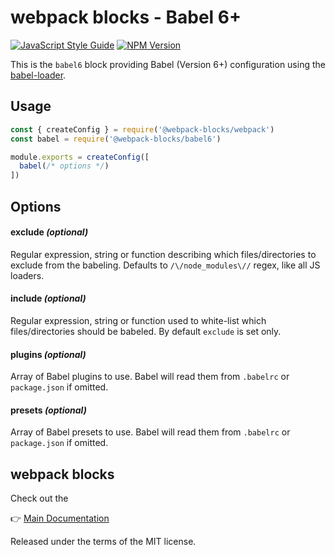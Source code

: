 # webpack blocks - Babel 6+

[![JavaScript Style Guide](https://img.shields.io/badge/code%20style-standard-brightgreen.svg)](http://standardjs.com/)
[![NPM Version](https://img.shields.io/npm/v/@webpack-blocks/babel6.svg)](https://www.npmjs.com/package/@webpack-blocks/babel6)

This is the `babel6` block providing Babel (Version 6+) configuration using the [babel-loader](https://github.com/babel/babel-loader).


## Usage

```js
const { createConfig } = require('@webpack-blocks/webpack')
const babel = require('@webpack-blocks/babel6')

module.exports = createConfig([
  babel(/* options */)
])
```


## Options

#### exclude *(optional)*
Regular expression, string or function describing which files/directories to exclude from the babeling. Defaults to `/\/node_modules\//` regex, like all JS loaders.

#### include *(optional)*
Regular expression, string or function used to white-list which files/directories should be babeled. By default `exclude` is set only.

#### plugins *(optional)*
Array of Babel plugins to use. Babel will read them from `.babelrc` or `package.json` if omitted.

#### presets *(optional)*
Array of Babel presets to use. Babel will read them from `.babelrc` or `package.json` if omitted.


## webpack blocks

Check out the

👉 [Main Documentation](https://github.com/andywer/webpack-blocks)

Released under the terms of the MIT license.
